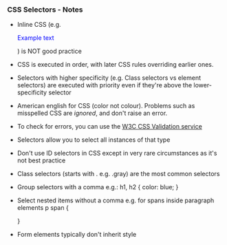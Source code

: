 ### CSS Selectors - Notes
- Inline CSS (e.g. <p style="color:blue"> Example text</p>) is NOT good practice
- CSS is executed in order, with later CSS rules overriding earlier ones.
- Selectors with higher specificity (e.g. Class selectors vs element selectors) are executed with priority even if they're above the lower-specificity selector
- American english for CSS (color not colour). Problems such as misspelled CSS are *ignored*, and don't raise an error.
- To check for errors, you can use the [W3C CSS Validation service](https://jigsaw.w3.org/css-validator/#validate_by_upload)
- Selectors allow you to select all instances of that type
- Don't use ID selectors in CSS except in very rare circumstances as it's not best practice
- Class selectors (starts with . e.g. .gray) are the most common selectors
- Group selectors with a comma e.g.:
  h1, h2 {
    color: blue;
  }
- Select nested items without a comma e.g. for spans inside paragraph elements 
  p span {
    
  }
- Form elements typically don't inherit style
